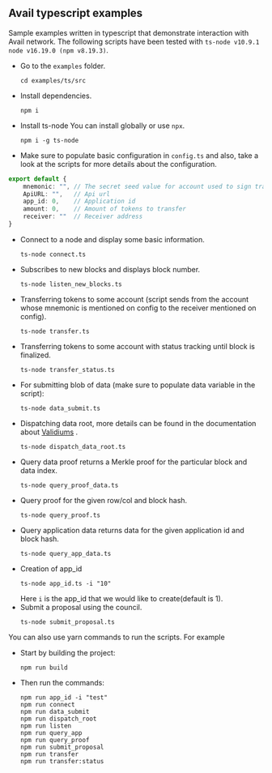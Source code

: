 ## Avail typescript examples

Sample examples written in typescript that demonstrate interaction with Avail network.
The following scripts have been tested with `ts-node v10.9.1 node v16.19.0 (npm v8.19.3)`.

- Go to the `examples` folder.

    ```
    cd examples/ts/src
    ```

- Install dependencies.

    ```
    npm i
    ```

- Install ts-node
  You can install globally or use `npx`.
    ```
    npm i -g ts-node
    ```

- Make sure to populate basic configuration in `config.ts` and also, take a look at the scripts for more details about
  the configuration.

```typescript
export default {
    mnemonic: "", // The secret seed value for account used to sign transactions 
    ApiURL: "",   // Api url
    app_id: 0,    // Application id 
    amount: 0,    // Amount of tokens to transfer
    receiver: ""  // Receiver address
}
```

- Connect to a node and display some basic information.
    ```
    ts-node connect.ts 
    ```
- Subscribes to new blocks and displays block number.
    ```
    ts-node listen_new_blocks.ts 
    ```
- Transferring tokens to some account (script sends from the account whose mnemonic is mentioned on config to the
  receiver mentioned on config).
    ```
    ts-node transfer.ts
    ```
- Transferring tokens to some account with status tracking until block is finalized.
    ```
    ts-node transfer_status.ts
    ```
- For submitting blob of data (make sure to populate data variable in the script):
    ``` 
    ts-node data_submit.ts
    ```
- Dispatching data root, more details can be found in the documentation about [Validiums](..%2Fvalidium%2FReadme.md) .
    ``` 
    ts-node dispatch_data_root.ts  
    ```
- Query data proof returns a Merkle proof for the particular block and data index.
    ```
    ts-node query_proof_data.ts
    ```
- Query proof for the given row/col and block hash.
    ```
    ts-node query_proof.ts
    ```
- Query application data returns data for the given application id and block hash.
    ```
    ts-node query_app_data.ts
    ```
- Creation of app_id
    ```
    ts-node app_id.ts -i "10"
    ```
  Here `i` is the app_id that we would like to create(default is 1).
- Submit a proposal using the council.
    ```
    ts-node submit_proposal.ts
    ```
You can also use yarn commands to run the scripts. For example 
- Start by building the project:
    ```
    npm run build
    ```

- Then run the commands:
    ```
    npm run app_id -i "test"
    npm run connect
    npm run data_submit
    npm run dispatch_root
    npm run listen
    npm run query_app
    npm run query_proof
    npm run submit_proposal
    npm run transfer
    npm run transfer:status
    ```
